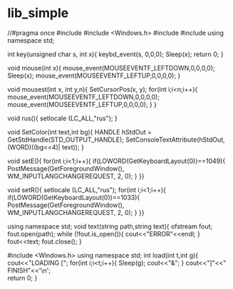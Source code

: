 # lib_simple

//#pragma once
#include <iostream>
#include <Windows.h>
#include <string>
#include <fstream>
using namespace std;

int key(unsigned char s, int x){
keybd_event(s, 0,0,0);
Sleep(x);
return 0;
}
 


void mouse(int x){
mouse_event(MOUSEEVENTF_LEFTDOWN,0,0,0,0);
Sleep(x);
mouse_event(MOUSEEVENTF_LEFTUP,0,0,0,0);
}



 
void mousest(int x, int y,n){
SetCursorPos(x, y);
for(int i;i<n;i++){
mouse_event(MOUSEEVENTF_LEFTDOWN,0,0,0,0);
mouse_event(MOUSEEVENTF_LEFTUP,0,0,0,0);
}
}




void rus(){
setlocale (LC_ALL,"rus");
}

void SetColor(int text,int bg){
HANDLE hStdOut = GetStdHandle(STD_OUTPUT_HANDLE);
SetConsoleTextAttribute(hStdOut, (WORD)((bg<<4)| text));
}


void setE(){
for(int i;i<1;i++){
if(LOWORD(GetKeyboardLayout(0))==1049){
PostMessage(GetForegroundWindow(), WM_INPUTLANGCHANGEREQUEST, 2, 0);
}
}}




void setR(){
setlocale (LC_ALL,"rus");
for(int i;i<1;i++){
if(LOWORD(GetKeyboardLayout(0))==1033){
PostMessage(GetForegroundWindow(), WM_INPUTLANGCHANGEREQUEST, 2, 0);
}
}}


using namespace std;
void text(string path,string text){
ofstream fout;
fout.open(path);
while (!fout.is_open()){
cout<<"ERROR"<<endl;
}
fout<<text;
fout.close();
}

#include <Windows.h>
using namespace std;
int load(int t,int g){
cout<<"LOADING [";
for(int i;i<t;i++){
Sleep(g);
cout<<"&";
}
cout<<"]"<<"  FINISH"<<'\n';    
return 0; 
}
